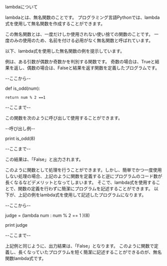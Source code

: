 lambdaについて

lambdaとは、無名関数のことです。
プログラミング言語Pythonでは、lambda式を使用して無名関数を作成することができます。

この無名関数とは、一度だけしか使用されない使い捨ての関数のことです。
一度のみの使用のため、名前を付ける必用がなく無名関数と呼ばれています。

以下、lambda式を使用した無名関数の例を提示しています。

例は、ある引数が偶数か奇数かを判別する関数です。
奇数の場合は、Trueと結果を返し、偶数の場合は、Falseと結果を返す関数を定義したプログラムです。

--ここから--

def is_odd(num):

    return num % 2 ==1

--ここまで--

この関数を次のように呼び出して使用することができます。

--呼び出し例--

print is_odd(8)  

--ここまで--

この結果は、「False」と出力されます。


このように関数として処理を行うことができます。しかし、簡単でかつ一度使用しない処理の場合、上記のように関数を定義すると逆にプログラムのコード数が長くなるなどデメリットとなってしまいます。
そこで、lambda式を使用することで、関数の定義を行わずに簡潔にプログラムを記述することができます。
以下が、上記の例をlambda式を使用して記述したプログラムになります。

--ここから--

judge = (lambda num : num % 2 == 1 )(8)

print judge

--ここまで--

上記例と同じように、出力結果は、「False」となります。
このように関数で定義し、長くなっていたプログラムを短く簡潔に記述することができるのが、無名関数lambda式です。
